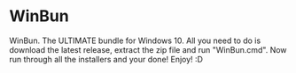 # WinBun
WinBun. The ULTIMATE bundle for Windows 10.
All you need to do is download the latest release, extract the zip file and run "WinBun.cmd". Now run through all the installers and your done! Enjoy! :D
